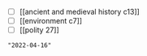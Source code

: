 - [ ] [[ancient and medieval history c13]]
- [ ] [[environment c7]]
- [ ] [[polity 27]]

```query 2021-10-08 16:19
"2022-04-16"
```